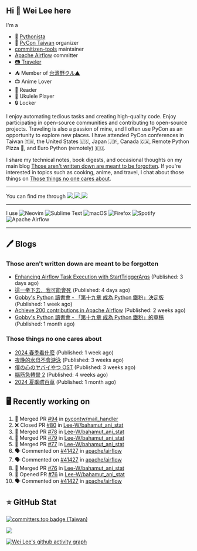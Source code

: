## Hi 👋 Wei Lee here

I'm a

* 🐍 [Pythonista](https://pycon-note.wei-lee.me/)
* 🐍 [PyCon Taiwan](https://tw.pycon.org/) organizer
* [commitizen-tools](https://github.com/commitizen-tools) maintainer
* [Apache Airflow](https://github.com/apache/airflow/) committer
* [📷 Traveler](https://travlog.wei-lee.me/)
* ⛺ Member of [台湾野クル▲](https://twitter.com/Taiwannokuru)
* 📺 Anime Lover
* 📖 Reader
* 🎵 Ukulele Player
* 🔒 Locker

I enjoy automating tedious tasks and creating high-quality code. Enjoy participating in open-source communities and contributing to open-source projects. Traveling is also a passion of mine, and I often use PyCon as an opportunity to explore new places. I have attended PyCon conferences in Taiwan 🇹🇼, the United States 🇺🇸, Japan 🇯🇵, Canada 🇨🇦, Remote Python Pizza 🍕, and Euro Python (remotely) 🇪🇺.

I share my technical notes, book digests, and occasional thoughts on my main blog [Those aren't written down are meant to be forgotten](https://blog.wei-lee.me/). If you're interested in topics such as cooking, anime, and travel, I chat about those things on [Those things no one cares about](https://travlog.wei-lee.me/).


---

<p align="left">
You can find me through
  <a href="https://in.linkedin.com/in/clleew" target="blank">
    <img src="https://img.shields.io/badge/LinkedIn-0077B5?style=for-the-badge&logo=linkedin&logoColor=white" />
  </a>
  <a href="https://twitter.com/clleew" target="blank">
    <img src="https://img.shields.io/badge/Twitter-1DA1F2?style=for-the-badge&logo=twitter&logoColor=white" />
  </a>
  <a href="https://github.com/Lee-W/" target="blank">
    <img src="https://img.shields.io/badge/GitHub-100000?style=for-the-badge&logo=github&logoColor=white" />
  </a>
</p>

---

I use ![Neovim](https://img.shields.io/badge/NeoVim-%2357A143.svg?&style=for-the-badge&logo=neovim&logoColor=white) ![Sublime Text](https://img.shields.io/badge/sublime_text-%23575757.svg?style=for-the-badge&logo=sublime-text&logoColor=important) ![macOS](https://img.shields.io/badge/mac%20os-000000?style=for-the-badge&logo=macos&logoColor=F0F0F0) ![Firefox](https://img.shields.io/badge/Firefox-FF7139?style=for-the-badge&logo=Firefox-Browser&logoColor=white) ![Spotify](https://img.shields.io/badge/Spotify-1ED760?style=for-the-badge&logo=spotify&logoColor=white) ![Apache Airflow](https://img.shields.io/badge/Apache%20Airflow-017CEE?style=for-the-badge&logo=Apache%20Airflow&logoColor=white)

---


## 🖊️ Blogs

### Those aren't written down are meant to be forgotten

* [Enhancing Airflow Task Execution with StartTriggerArgs](https://blog.wei-lee.me/posts/tech/2024/08/enhancing-airflow-task-execution-with-start-trigger-args) (Published: 3 days ago)
* [這一拳下去，我可能會死](https://blog.wei-lee.me/posts/gossiping/2024/08/boxing) (Published: 4 days ago)
* [Gobby&#39;s Python 讀書會 - 「第十九章 成為 Python 鐵粉」決定版](https://blog.wei-lee.me/posts/tech/2024/08/Introducing-Python-ch19-final) (Published: 1 week ago)
* [Achieve 200 contributions in Apache Airflow](https://blog.wei-lee.me/posts/tech/2024/07/achieve-200-contributions-in-apache-airflow) (Published: 2 weeks ago)
* [Gobby&#39;s Python 讀書會 - 「第十九章 成為 Python 鐵粉」的草稿](https://blog.wei-lee.me/posts/tech/2024/07/Introducing-Python-ch19-draft) (Published: 1 month ago)

### Those things no one cares about
 
 * [2024 春季看什麼](https://travlog.wei-lee.me/posts/review/2024/08/what-i-watched-in-2024-sprint) (Published: 1 week ago)
 * [夜晚的水母不會游泳](https://travlog.wei-lee.me/posts/review/2024/07/yurukura) (Published: 3 weeks ago)
 * [僕の心のヤバイやつ OST](https://travlog.wei-lee.me/posts/review/2024/07/bokuyaba-ost) (Published: 3 weeks ago)
 * [腦筋急轉彎 2](https://travlog.wei-lee.me/posts/review/2024/07/inside-out-2) (Published: 4 weeks ago)
 * [2024 夏季嚐百草](https://travlog.wei-lee.me/posts/review/2024/07/what-i-will-watch-in-2024-summer) (Published: 1 month ago)

## 🖥️ Recently working on

1. 🎉 Merged PR [#94](https://github.com/pycontw/mail_handler/pull/94) in [pycontw/mail_handler](https://github.com/pycontw/mail_handler)
2. ❌ Closed PR [#80](https://github.com/Lee-W/bahamut_ani_stat/pull/80) in [Lee-W/bahamut_ani_stat](https://github.com/Lee-W/bahamut_ani_stat)
3. 🎉 Merged PR [#78](https://github.com/Lee-W/bahamut_ani_stat/pull/78) in [Lee-W/bahamut_ani_stat](https://github.com/Lee-W/bahamut_ani_stat)
4. 🎉 Merged PR [#79](https://github.com/Lee-W/bahamut_ani_stat/pull/79) in [Lee-W/bahamut_ani_stat](https://github.com/Lee-W/bahamut_ani_stat)
5. 🎉 Merged PR [#77](https://github.com/Lee-W/bahamut_ani_stat/pull/77) in [Lee-W/bahamut_ani_stat](https://github.com/Lee-W/bahamut_ani_stat)
6. 🗣 Commented on [#41427](https://github.com/apache/airflow/pull/41427#issuecomment-2287944972) in [apache/airflow](https://github.com/apache/airflow)
7. 🗣 Commented on [#41427](https://github.com/apache/airflow/pull/41427#issuecomment-2287711473) in [apache/airflow](https://github.com/apache/airflow)
8. 🎉 Merged PR [#76](https://github.com/Lee-W/bahamut_ani_stat/pull/76) in [Lee-W/bahamut_ani_stat](https://github.com/Lee-W/bahamut_ani_stat)
9. 💪 Opened PR [#76](https://github.com/Lee-W/bahamut_ani_stat/pull/76) in [Lee-W/bahamut_ani_stat](https://github.com/Lee-W/bahamut_ani_stat)
10. 🗣 Commented on [#41427](https://github.com/apache/airflow/pull/41427#issuecomment-2286015380) in [apache/airflow](https://github.com/apache/airflow)


## ⭐ GitHub Stat

[![committers.top badge (Taiwan)](https://user-badge.committers.top/taiwan_public/Lee-W.svg)](https://user-badge.committers.top/taiwan_public/Lee-W)

[![](https://github-readme-stats.vercel.app/api?username=Lee-W&show_icons=true&hide_title=true&cache_seconds=86400)](https://github.com/anuraghazra/github-readme-stats)

[![Wei Lee's github activity graph](https://github-readme-activity-graph.vercel.app/graph?username=Lee-W&theme=dracula)](https://github.com/ashutosh00710/github-readme-activity-graph)
